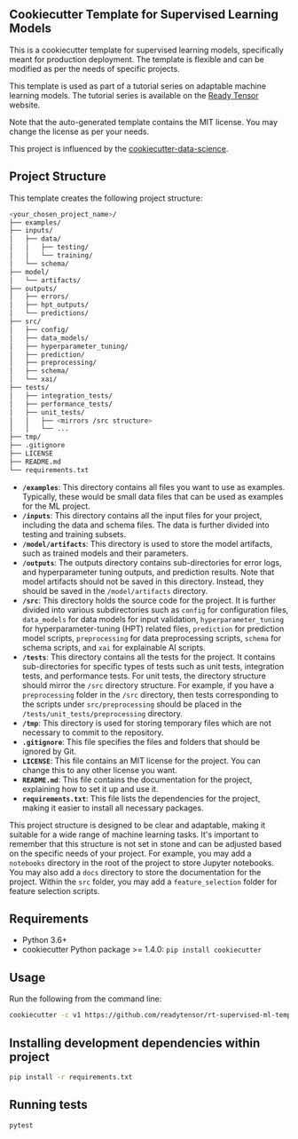 ## Cookiecutter Template for Supervised Learning Models

This is a cookiecutter template for supervised learning models, specifically meant for production deployment. The template is flexible and can be modified as per the needs of specific projects.

This template is used as part of a tutorial series on adaptable machine learning models. The tutorial series is available on the [Ready Tensor](https://www.readytensor.ai/) website.

Note that the auto-generated template contains the MIT license. You may change the license as per your needs.

This project is influenced by the [cookiecutter-data-science](https://github.com/drivendata/cookiecutter-data-science/tree/master).

## Project Structure

This template creates the following project structure:

```bash
<your_chosen_project_name>/
├── examples/
├── inputs/
│   ├── data/
│   │   ├── testing/
│   │   └── training/
│   └── schema/
├── model/
│   └── artifacts/
├── outputs/
│   ├── errors/
│   ├── hpt_outputs/
│   └── predictions/
├── src/
│   ├── config/
│   ├── data_models/
│   ├── hyperparameter_tuning/
│   ├── prediction/
│   ├── preprocessing/
│   ├── schema/
│   └── xai/
├── tests/
│   ├── integration_tests/
│   ├── performance_tests/
│   ├── unit_tests/
│   │   ├── <mirrors /src structure>
│   │   └── ...
├── tmp/
├── .gitignore
├── LICENSE
├── README.md
└── requirements.txt
```

- **`/examples`**: This directory contains all files you want to use as examples. Typically, these would be small data files that can be used as examples for the ML project.
- **`/inputs`**: This directory contains all the input files for your project, including the data and schema files. The data is further divided into testing and training subsets.
- **`/model/artifacts`**: This directory is used to store the model artifacts, such as trained models and their parameters.
- **`/outputs`**: The outputs directory contains sub-directories for error logs, and hyperparameter tuning outputs, and prediction results. Note that model artifacts should not be saved in this directory. Instead, they should be saved in the `/model/artifacts` directory.
- **`/src`**: This directory holds the source code for the project. It is further divided into various subdirectories such as `config` for configuration files, `data_models` for data models for input validation, `hyperparameter_tuning` for hyperparameter-tuning (HPT) related files, `prediction` for prediction model scripts, `preprocessing` for data preprocessing scripts, `schema` for schema scripts, and `xai` for explainable AI scripts.
- **`/tests`**: This directory contains all the tests for the project. It contains sub-directories for specific types of tests such as unit tests, integration tests, and performance tests. For unit tests, the directory structure should mirror the `/src` directory structure. For example, if you have a `preprocessing` folder in the `/src` directory, then tests corresponding to the scripts under `src/preprocessing` should be placed in the `/tests/unit_tests/preprocessing` directory.
- **`/tmp`**: This directory is used for storing temporary files which are not necessary to commit to the repository.
- **`.gitignore`**: This file specifies the files and folders that should be ignored by Git.
- **`LICENSE`**: This file contains an MIT license for the project. You can change this to any other license you want.
- **`README.md`**: This file contains the documentation for the project, explaining how to set it up and use it.
- **`requirements.txt`**: This file lists the dependencies for the project, making it easier to install all necessary packages.

This project structure is designed to be clear and adaptable, making it suitable for a wide range of machine learning tasks. It's important to remember that this structure is not set in stone and can be adjusted based on the specific needs of your project. For example, you may add a `notebooks` directory in the root of the project to store Jupyter notebooks. You may also add a `docs` directory to store the documentation for the project. Within the `src` folder, you may add a `feature_selection` folder for feature selection scripts.

## Requirements

- Python 3.6+
- cookiecutter Python package >= 1.4.0: `pip install cookiecutter`

## Usage

Run the following from the command line:

```bash
cookiecutter -c v1 https://github.com/readytensor/rt-supervised-ml-template-basic
```

## Installing development dependencies within project

```bash
pip install -r requirements.txt
```

## Running tests

```bash
pytest
```

